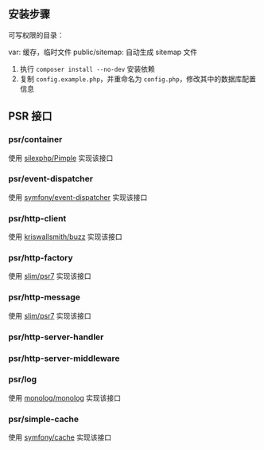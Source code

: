 ## 安装步骤

可写权限的目录：

var: 缓存，临时文件
public/sitemap: 自动生成 sitemap 文件

1. 执行 `composer install --no-dev` 安装依赖
2. 复制 `config.example.php`，并重命名为 `config.php`，修改其中的数据库配置信息

## PSR 接口

### psr/container

使用 [silexphp/Pimple](https://github.com/silexphp/Pimple) 实现该接口

### psr/event-dispatcher

使用 [symfony/event-dispatcher](https://github.com/symfony/event-dispatcher) 实现该接口


### psr/http-client

使用 [kriswallsmith/buzz](https://github.com/kriswallsmith/Buzz) 实现该接口

### psr/http-factory

使用 [slim/psr7](https://github.com/slimphp/Slim-Psr7) 实现该接口

### psr/http-message

使用 [slim/psr7](https://github.com/slimphp/Slim-Psr7) 实现该接口

### psr/http-server-handler

### psr/http-server-middleware

### psr/log

使用 [monolog/monolog](https://github.com/Seldaek/monolog) 实现该接口

### psr/simple-cache

使用 [symfony/cache](https://github.com/symfony/cache) 实现该接口
